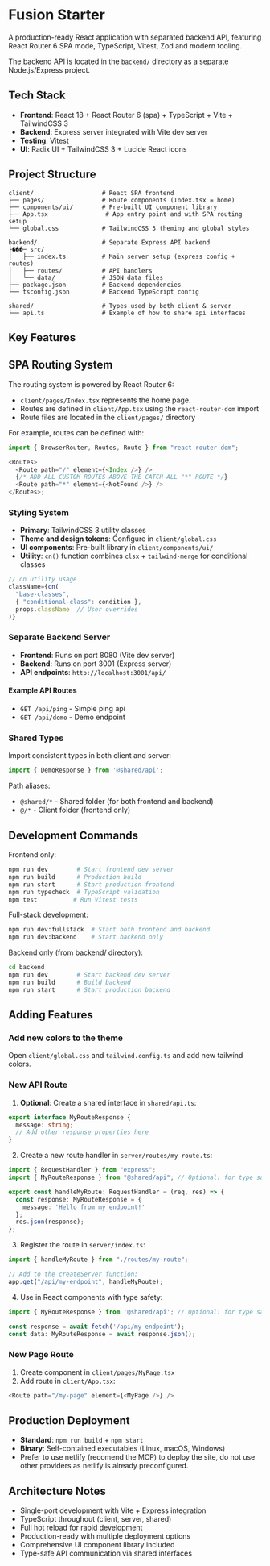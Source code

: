 # Fusion Starter

A production-ready React application with separated backend API, featuring React Router 6 SPA mode, TypeScript, Vitest, Zod and modern tooling.

The backend API is located in the `backend/` directory as a separate Node.js/Express project.

## Tech Stack

- **Frontend**: React 18 + React Router 6 (spa) + TypeScript + Vite + TailwindCSS 3
- **Backend**: Express server integrated with Vite dev server
- **Testing**: Vitest
- **UI**: Radix UI + TailwindCSS 3 + Lucide React icons

## Project Structure

```
client/                   # React SPA frontend
├── pages/                # Route components (Index.tsx = home)
├── components/ui/        # Pre-built UI component library
├── App.tsx                # App entry point and with SPA routing setup
└── global.css            # TailwindCSS 3 theming and global styles

backend/                  # Separate Express API backend
├���─ src/
│   ├── index.ts          # Main server setup (express config + routes)
│   ├── routes/           # API handlers
│   └── data/             # JSON data files
├── package.json          # Backend dependencies
└── tsconfig.json         # Backend TypeScript config

shared/                   # Types used by both client & server
└── api.ts                # Example of how to share api interfaces
```

## Key Features

## SPA Routing System

The routing system is powered by React Router 6:

- `client/pages/Index.tsx` represents the home page.
- Routes are defined in `client/App.tsx` using the `react-router-dom` import
- Route files are located in the `client/pages/` directory

For example, routes can be defined with:

```typescript
import { BrowserRouter, Routes, Route } from "react-router-dom";

<Routes>
  <Route path="/" element={<Index />} />
  {/* ADD ALL CUSTOM ROUTES ABOVE THE CATCH-ALL "*" ROUTE */}
  <Route path="*" element={<NotFound />} />
</Routes>;
```

### Styling System

- **Primary**: TailwindCSS 3 utility classes
- **Theme and design tokens**: Configure in `client/global.css` 
- **UI components**: Pre-built library in `client/components/ui/`
- **Utility**: `cn()` function combines `clsx` + `tailwind-merge` for conditional classes

```typescript
// cn utility usage
className={cn(
  "base-classes",
  { "conditional-class": condition },
  props.className  // User overrides
)}
```

### Separate Backend Server

- **Frontend**: Runs on port 8080 (Vite dev server)
- **Backend**: Runs on port 3001 (Express server)
- **API endpoints**: `http://localhost:3001/api/`

#### Example API Routes
- `GET /api/ping` - Simple ping api
- `GET /api/demo` - Demo endpoint

### Shared Types
Import consistent types in both client and server:
```typescript
import { DemoResponse } from '@shared/api';
```

Path aliases:
- `@shared/*` - Shared folder (for both frontend and backend)
- `@/*` - Client folder (frontend only)

## Development Commands

Frontend only:
```bash
npm run dev        # Start frontend dev server
npm run build      # Production build
npm run start      # Start production frontend
npm run typecheck  # TypeScript validation
npm test          # Run Vitest tests
```

Full-stack development:
```bash
npm run dev:fullstack  # Start both frontend and backend
npm run dev:backend    # Start backend only
```

Backend only (from backend/ directory):
```bash
cd backend
npm run dev        # Start backend dev server
npm run build      # Build backend
npm run start      # Start production backend
```

## Adding Features

### Add new colors to the theme

Open `client/global.css` and `tailwind.config.ts` and add new tailwind colors.

### New API Route
1. **Optional**: Create a shared interface in `shared/api.ts`:
```typescript
export interface MyRouteResponse {
  message: string;
  // Add other response properties here
}
```

2. Create a new route handler in `server/routes/my-route.ts`:
```typescript
import { RequestHandler } from "express";
import { MyRouteResponse } from "@shared/api"; // Optional: for type safety

export const handleMyRoute: RequestHandler = (req, res) => {
  const response: MyRouteResponse = {
    message: 'Hello from my endpoint!'
  };
  res.json(response);
};
```

3. Register the route in `server/index.ts`:
```typescript
import { handleMyRoute } from "./routes/my-route";

// Add to the createServer function:
app.get("/api/my-endpoint", handleMyRoute);
```

4. Use in React components with type safety:
```typescript
import { MyRouteResponse } from '@shared/api'; // Optional: for type safety

const response = await fetch('/api/my-endpoint');
const data: MyRouteResponse = await response.json();
```

### New Page Route
1. Create component in `client/pages/MyPage.tsx`
2. Add route in `client/App.tsx`:
```typescript
<Route path="/my-page" element={<MyPage />} />
```

## Production Deployment

- **Standard**: `npm run build` + `npm start`
- **Binary**: Self-contained executables (Linux, macOS, Windows)
- Prefer to use netlify (recomend the MCP) to deploy the site, do not use other providers as netlify is already preconfigured.

## Architecture Notes

- Single-port development with Vite + Express integration
- TypeScript throughout (client, server, shared)
- Full hot reload for rapid development
- Production-ready with multiple deployment options
- Comprehensive UI component library included
- Type-safe API communication via shared interfaces

